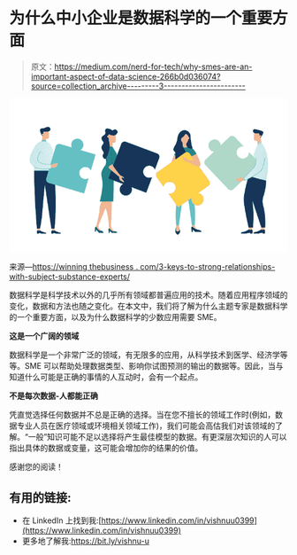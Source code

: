 # 为什么中小企业是数据科学的一个重要方面

> 原文：<https://medium.com/nerd-for-tech/why-smes-are-an-important-aspect-of-data-science-266b0d036074?source=collection_archive---------3----------------------->

![](img/31b69b38e0453690b2f8c8e879817542.png)

来源—[https://winning thebusiness . com/3-keys-to-strong-relationships-with-subject-substance-experts/](https://winningthebusiness.com/3-keys-to-strong-relationships-with-subject-matter-experts/)

数据科学是科学技术以外的几乎所有领域都普遍应用的技术。随着应用程序领域的变化，数据和方法也随之变化。在本文中，我们将了解为什么主题专家是数据科学的一个重要方面，以及为什么数据科学的少数应用需要 SME。

**这是一个广阔的领域**

数据科学是一个非常广泛的领域，有无限多的应用，从科学技术到医学、经济学等等。SME 可以帮助处理数据类型、影响你试图预测的输出的数据等。因此，当与知道什么可能是正确的事情的人互动时，会有一个起点。

**不是每次数据-人都能正确**

凭直觉选择任何数据并不总是正确的选择。当在您不擅长的领域工作时(例如，数据专业人员在医疗领域或环境相关领域工作)，我们可能会高估我们对该领域的了解。“一般”知识可能不足以选择将产生最佳模型的数据。有更深层次知识的人可以指出具体的数据或变量，这可能会增加你的结果的价值。

感谢您的阅读！

## 有用的链接:

*   在 LinkedIn 上找到我:[https://www.linkedin.com/in/vishnuu0399](https://www.linkedin.com/in/vishnuu0399)
*   更多地了解我:https://bit.ly/vishnu-u